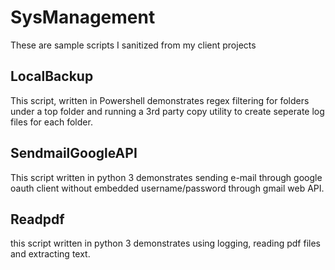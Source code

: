 # SysManagement
These are sample scripts I sanitized from my client projects

## LocalBackup
This script, written in Powershell demonstrates regex filtering for folders under a top folder and running a 3rd party copy utility to create seperate log files for each folder.

## SendmailGoogleAPI
This script written in python 3 demonstrates sending e-mail through google oauth client without embedded username/password through gmail web API.  

## Readpdf
this script written in python 3 demonstrates using logging, reading pdf files and extracting text.